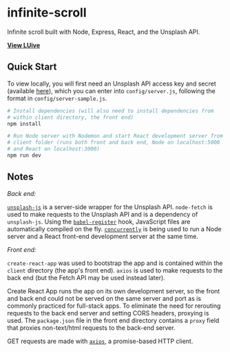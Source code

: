 # infinite-scroll

Infinite scroll built with Node, Express, React, and the Unsplash API.

**[View LUive](https://fancy-snaps.herokuapp.com/)**

## Quick Start

To view locally, you will first need an Unsplash API access key and secret (available [here](https://unsplash.com/developers)), which you can enter into `config/server.js`, following the format in `config/server-sample.js`.

```bash
# Install dependencies (will also need to install dependencies from
# within client directory, the front end)
npm install

# Run Node server with Nodemon and start React development server from
# client folder (runs both front and back end, Node on localhost:5000
# and React on localhost:3000)
npm run dev
```

## Notes

*Back end:*

[`unsplash-js`](https://github.com/unsplash/unsplash-js) is a server-side wrapper for the Unsplash API. `node-fetch` is used to make requests to the Unsplash API and is a dependency of `unsplash-js`. Using the [`babel-register`](https://babeljs.io/docs/en/6.26.3/babel-register) hook, JavaScript files are automatically compiled on the fly. [`concurrently`](https://www.npmjs.com/package/concurrently) is being used to run a Node server and a React front-end development server at the same time.

*Front end:*

`create-react-app` was used to bootstrap the app and is contained within the `client` directory (the app's front end). `axios` is used to make requests to the back end (but the Fetch API may be used instead later).

Create React App runs the app on its own development server, so the front and back end could not be served on the same server and port as is commonly practiced for full-stack apps. To eliminate the need for rerouting requests to the back end server and setting CORS headers, proxying is used. The `package.json` file in the front end directory contains a `proxy` field that proxies non-text/html requests to the back-end server.

GET requests are made with [`axios`](https://www.npmjs.com/package/axios), a promise-based HTTP client.
